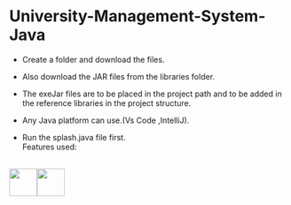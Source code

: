 # University-Management-System-Java
- Create a folder and download the files.
  
- Also download the JAR files from the libraries folder.
  
- The exeJar files are to be placed in the project path and to be added in the reference libraries in the project structure.
  
- Any Java platform can use.(Vs Code ,IntelliJ).
  
- Run the splash.java file first.
  <br>Features used:
<br>
 <img src="https://cdn.jsdelivr.net/gh/devicons/devicon/icons/java/java-original-wordmark.svg" width="50" height="50" /><img src="https://cdn.jsdelivr.net/gh/devicons/devicon/icons/mysql/mysql-original-wordmark.svg" width="50" height="50" />

